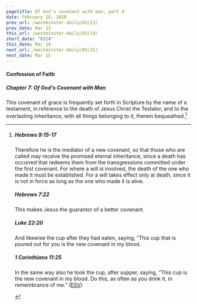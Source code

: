 ```yaml
---
pagetitle: Of God's covenant with man, part 4
date: February 19, 2020
prev_url: /westminster-daily/03/13/
prev_date: Mar 13
this_url: /westminster-daily/03/14/
short_date: "0314"
this_date: Mar 14
next_url: /westminster-daily/03/15/
next_date: Mar 15
---
```


#### Confession of Faith

##### Chapter 7: Of God's Covenant with Man

This covenant of grace is frequently set forth in Scripture by the name of a testament, in reference to the death of Jesus Christ the Testator, and to the everlasting inheritance, with all things belonging to it, therein bequeathed.[^fnref:wcf1]

[^fnref:wcf1]: <div class="esv"><h5>Hebrews 9:15-17</h5> <div class="esv-text"><p id="p58009015.01-1">Therefore he is the mediator of a new covenant, so that those who are called may receive the promised eternal inheritance, since a death has occurred that redeems them from the transgressions committed under the first covenant. For where a will is involved, the death of the one who made it must be established. For a will takes effect only at death, since it is not in force as long as the one who made it is alive.</p> </div><h5>Hebrews 7:22</h5> <div class="esv-text"><p class="same-paragraph" id="p58007022.01-2">This makes Jesus the guarantor of a better covenant.</p> </div><h5>Luke 22:20</h5> <div class="esv-text"><p id="p42022020.01-3">And likewise the cup after they had eaten, saying, <span class="woc">&#8220;This cup that is poured out for you is the new covenant in my blood.</span></p> </div><h5>1 Corinthians 11:25</h5> <div class="esv-text"><p id="p46011025.01-4">In the same way also he took the cup, after supper, saying, <span class="woc">&#8220;This cup is the new covenant in my blood. Do this, as often as you drink it, in remembrance of me.&#8221;</span>  (<a href="http://www.esv.org" class="copyright">ESV</a>)</p> </div> </div>


